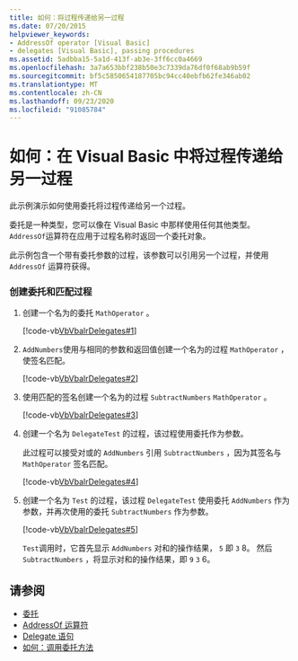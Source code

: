 ```yaml
---
title: 如何：将过程传递给另一过程
ms.date: 07/20/2015
helpviewer_keywords:
- AddressOf operator [Visual Basic]
- delegates [Visual Basic], passing procedures
ms.assetid: 5adbba15-5a1d-413f-ab3e-3ff6cc0a4669
ms.openlocfilehash: 3a7a653bbf238b50e3c7339da76df0f68ab9b59f
ms.sourcegitcommit: bf5c5850654187705bc94cc40ebfb62fe346ab02
ms.translationtype: MT
ms.contentlocale: zh-CN
ms.lasthandoff: 09/23/2020
ms.locfileid: "91085784"
---
```

# <a name="how-to-pass-procedures-to-another-procedure-in-visual-basic"></a>如何：在 Visual Basic 中将过程传递给另一过程

此示例演示如何使用委托将过程传递给另一个过程。  
  
 委托是一种类型，您可以像在 Visual Basic 中那样使用任何其他类型。 `AddressOf`运算符在应用于过程名称时返回一个委托对象。  
  
 此示例包含一个带有委托参数的过程，该参数可以引用另一个过程，并使用 `AddressOf` 运算符获得。  
  
### <a name="create-the-delegate-and-matching-procedures"></a>创建委托和匹配过程  
  
1. 创建一个名为的委托 `MathOperator` 。  
  
     [!code-vb[VbVbalrDelegates#1](~/samples/snippets/visualbasic/VS_Snippets_VBCSharp/VbVbalrDelegates/VB/Class1.vb#1)]  
  
2. `AddNumbers`使用与相同的参数和返回值创建一个名为的过程 `MathOperator` ，使签名匹配。  
  
     [!code-vb[VbVbalrDelegates#2](~/samples/snippets/visualbasic/VS_Snippets_VBCSharp/VbVbalrDelegates/VB/Class1.vb#2)]  
  
3. 使用匹配的签名创建一个名为的过程 `SubtractNumbers` `MathOperator` 。  
  
     [!code-vb[VbVbalrDelegates#3](~/samples/snippets/visualbasic/VS_Snippets_VBCSharp/VbVbalrDelegates/VB/Class1.vb#3)]  
  
4. 创建一个名为 `DelegateTest` 的过程，该过程使用委托作为参数。  
  
     此过程可以接受对或的 `AddNumbers` 引用 `SubtractNumbers` ，因为其签名与 `MathOperator` 签名匹配。  
  
     [!code-vb[VbVbalrDelegates#4](~/samples/snippets/visualbasic/VS_Snippets_VBCSharp/VbVbalrDelegates/VB/Class1.vb#4)]  
  
5. 创建一个名为 `Test` 的过程，该过程 `DelegateTest` 使用委托 `AddNumbers` 作为参数，并再次使用的委托 `SubtractNumbers` 作为参数。  
  
     [!code-vb[VbVbalrDelegates#5](~/samples/snippets/visualbasic/VS_Snippets_VBCSharp/VbVbalrDelegates/VB/Class1.vb#5)]  
  
     `Test`调用时，它首先显示 `AddNumbers` 对和的操作结果， `5` 即 `3` 8。 然后 `SubtractNumbers` ，将显示对和的操作结果，即 `9` `3` 6。  
  
## <a name="see-also"></a>请参阅

- [委托](index.md)
- [AddressOf 运算符](../../../language-reference/operators/addressof-operator.md)
- [Delegate 语句](../../../language-reference/statements/delegate-statement.md)
- [如何：调用委托方法](how-to-invoke-a-delegate-method.md)

